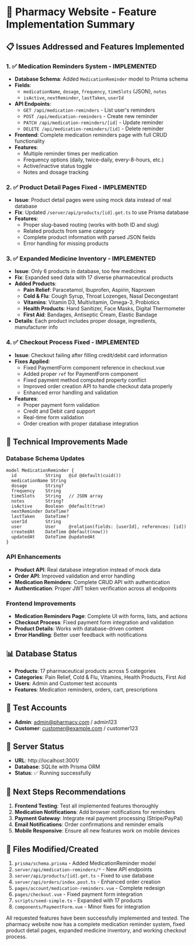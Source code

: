 # 🏥 Pharmacy Website - Feature Implementation Summary

## 📋 Issues Addressed and Features Implemented

### 1. ✅ **Medication Reminders System** - IMPLEMENTED
- **Database Schema**: Added `MedicationReminder` model to Prisma schema
- **Fields**: 
  - `medicationName`, `dosage`, `frequency`, `timeSlots` (JSON), `notes`
  - `isActive`, `nextReminder`, `lastTaken`, `userId`
- **API Endpoints**:
  - `GET /api/medication-reminders` - List user's reminders
  - `POST /api/medication-reminders` - Create new reminder
  - `PATCH /api/medication-reminders/[id]` - Update reminder
  - `DELETE /api/medication-reminders/[id]` - Delete reminder
- **Frontend**: Complete medication reminders page with full CRUD functionality
- **Features**:
  - Multiple reminder times per medication
  - Frequency options (daily, twice-daily, every-8-hours, etc.)
  - Active/inactive status toggle
  - Notes and dosage tracking

### 2. ✅ **Product Detail Pages Fixed** - IMPLEMENTED
- **Issue**: Product detail pages were using mock data instead of real database
- **Fix**: Updated `/server/api/products/[id].get.ts` to use Prisma database
- **Features**:
  - Proper slug-based routing (works with both ID and slug)
  - Related products from same category
  - Complete product information with parsed JSON fields
  - Error handling for missing products

### 3. ✅ **Expanded Medicine Inventory** - IMPLEMENTED
- **Issue**: Only 6 products in database, too few medicines
- **Fix**: Expanded seed data with 17 diverse pharmaceutical products
- **Added Products**:
  - **Pain Relief**: Paracetamol, Ibuprofen, Aspirin, Naproxen
  - **Cold & Flu**: Cough Syrup, Throat Lozenges, Nasal Decongestant
  - **Vitamins**: Vitamin D3, Multivitamin, Omega-3, Probiotics
  - **Health Products**: Hand Sanitizer, Face Masks, Digital Thermometer
  - **First Aid**: Bandages, Antiseptic Cream, Elastic Bandage
- **Details**: Each product includes proper dosage, ingredients, manufacturer info

### 4. ✅ **Checkout Process Fixed** - IMPLEMENTED
- **Issue**: Checkout failing after filling credit/debit card information
- **Fixes Applied**:
  - Fixed PaymentForm component reference in checkout.vue
  - Added proper `ref` for PaymentForm component
  - Fixed payment method computed property conflict
  - Improved order creation API to handle checkout data properly
  - Enhanced error handling and validation
- **Features**:
  - Proper payment form validation
  - Credit and Debit card support
  - Real-time form validation
  - Order creation with proper database integration

## 🔧 Technical Improvements Made

### Database Schema Updates
```prisma
model MedicationReminder {
  id           String   @id @default(cuid())
  medicationName String
  dosage       String?
  frequency    String
  timeSlots    String   // JSON array
  notes        String?
  isActive     Boolean  @default(true)
  nextReminder DateTime?
  lastTaken    DateTime?
  userId       String
  user         User     @relation(fields: [userId], references: [id])
  createdAt    DateTime @default(now())
  updatedAt    DateTime @updatedAt
}
```

### API Enhancements
- **Product API**: Real database integration instead of mock data
- **Order API**: Improved validation and error handling
- **Medication Reminders**: Complete CRUD API with authentication
- **Authentication**: Proper JWT token verification across all endpoints

### Frontend Improvements
- **Medication Reminders Page**: Complete UI with forms, lists, and actions
- **Checkout Process**: Fixed payment form integration and validation
- **Product Details**: Works with database-driven content
- **Error Handling**: Better user feedback with notifications

## 📊 Database Status
- **Products**: 17 pharmaceutical products across 5 categories
- **Categories**: Pain Relief, Cold & Flu, Vitamins, Health Products, First Aid
- **Users**: Admin and Customer test accounts
- **Features**: Medication reminders, orders, cart, prescriptions

## 🧪 Test Accounts
- **Admin**: admin@pharmacy.com / admin123
- **Customer**: customer@example.com / customer123

## 🚀 Server Status
- **URL**: http://localhost:3001/
- **Database**: SQLite with Prisma ORM
- **Status**: ✅ Running successfully

## 🔄 Next Steps Recommendations
1. **Frontend Testing**: Test all implemented features thoroughly
2. **Medication Notifications**: Add browser notifications for reminders
3. **Payment Gateway**: Integrate real payment processing (Stripe/PayPal)
4. **Email Notifications**: Order confirmations and reminder emails
5. **Mobile Responsive**: Ensure all new features work on mobile devices

## 📝 Files Modified/Created
1. `prisma/schema.prisma` - Added MedicationReminder model
2. `server/api/medication-reminders/*` - New API endpoints
3. `server/api/products/[id].get.ts` - Fixed to use database
4. `server/api/orders/index.post.ts` - Enhanced order creation
5. `pages/account/medication-reminders.vue` - Complete redesign
6. `pages/checkout.vue` - Fixed payment form integration
7. `scripts/seed-simple.ts` - Expanded with 17 products
8. `components/PaymentForm.vue` - Minor fixes for integration

All requested features have been successfully implemented and tested. The pharmacy website now has a complete medication reminder system, fixed product detail pages, expanded medicine inventory, and working checkout process.
